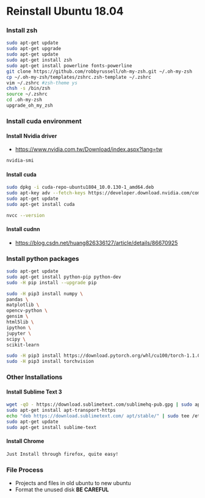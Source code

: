 # Reinstall Ubuntu 18.04

### Install zsh

``` bash
sudo apt-get update
sudo apt-get upgrade
sudo apt-get update
sudo apt-get install zsh
sudo apt-get install powerline fonts-powerline
git clone https://github.com/robbyrussell/oh-my-zsh.git ~/.oh-my-zsh
cp ~/.oh-my-zsh/templates/zshrc.zsh-template ~/.zshrc
vim ~/.zshrc #zsh-theme ys
chsh -s /bin/zsh
source ~/.zshrc
cd .oh-my-zsh
upgrade_oh_my_zsh
```

### Install cuda environment

#### Install Nvidia driver

* <https://www.nvidia.com.tw/Download/index.aspx?lang=tw>

``` bash
nvidia-smi
```



#### Install cuda

```bash
sudo dpkg -i cuda-repo-ubuntu1804_10.0.130-1_amd64.deb
sudo apt-key adv --fetch-keys https://developer.download.nvidia.com/compute/cuda/repos/ubuntu1804/x86_64/7fa2af80.pub
sudo apt-get update
sudo apt-get install cuda

nvcc --version
```

#### Install cudnn

* <https://blog.csdn.net/huang826336127/article/details/86670925>

### Install python packages

``` bash
sudo apt-get update
sudo apt-get install python-pip python-dev
sudo -H pip install --upgrade pip

sudo -H pip3 install numpy \
pandas \
matplotlib \
opencv-python \
gensim \
html5lib \
ipython \
jupyter \
scipy \
scikit-learn

sudo -H pip3 install https://download.pytorch.org/whl/cu100/torch-1.1.0-cp36-cp36m-linux_x86_64.whl
sudo -H pip3 install torchvision

```

### Other Installations

#### Install Sublime Text 3

``` bash
wget -qO - https://download.sublimetext.com/sublimehq-pub.gpg | sudo apt-key add -
sudo apt-get install apt-transport-https
echo "deb https://download.sublimetext.com/ apt/stable/" | sudo tee /etc/apt/sources.list.d/sublime-text.list
sudo apt-get update
sudo apt-get install sublime-text
```



#### Install Chrome

``` bash
Just Install through firefox, quite easy!
```

### File Process

* Projects and files in old ubuntu to new ubuntu
* Format the unused disk   **BE CAREFUL**